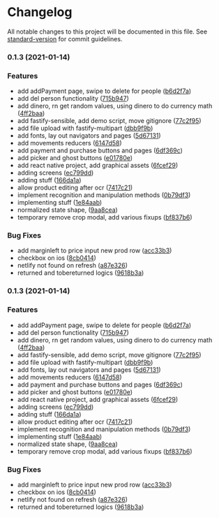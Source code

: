 # Changelog

All notable changes to this project will be documented in this file. See [standard-version](https://github.com/conventional-changelog/standard-version) for commit guidelines.

### 0.1.3 (2021-01-14)


### Features

* add addPayment page, swipe to delete for people ([b6d2f7a](https://github.com/giacomocerquone/divitrino/commit/b6d2f7a97af00aa430989650618680317f11350c))
* add del person functionality ([715b947](https://github.com/giacomocerquone/divitrino/commit/715b94749ff2868095c83ee4532d119ab55e25cd))
* add dinero, rn get random values, using dinero to do currency math ([4ff2baa](https://github.com/giacomocerquone/divitrino/commit/4ff2baa91d20e8d1630d58d0340cb53cbe7b5965))
* add fastify-sensible, add demo script, move gitignore ([77c2f95](https://github.com/giacomocerquone/divitrino/commit/77c2f95827c3adb8bec6c5cbaea43a99b8796b5b))
* add file upload with fastify-multipart ([dbb9f9b](https://github.com/giacomocerquone/divitrino/commit/dbb9f9b0c42fe28c4504a1b4d3c95feed346c82a))
* add fonts, lay out navigators and pages ([5d67131](https://github.com/giacomocerquone/divitrino/commit/5d671313ce0041bbee01b4238b1762f660b8e00b))
* add movements reducers ([6147d58](https://github.com/giacomocerquone/divitrino/commit/6147d589ccee98e1028dbe011e9668fc4263b6c8))
* add payment and purchase buttons and pages ([6df369c](https://github.com/giacomocerquone/divitrino/commit/6df369cbd68c8000d28d23a2219ee16f162e5e0a))
* add picker and ghost buttons ([e01780e](https://github.com/giacomocerquone/divitrino/commit/e01780ecc44569bcc5bf458c70a4067fb344e25e))
* add react native project, add graphical assets ([6fcef29](https://github.com/giacomocerquone/divitrino/commit/6fcef29ed7f86962b2485e785eba5ef47223dd19))
* adding screens ([ec799dd](https://github.com/giacomocerquone/divitrino/commit/ec799dd2309cea80e5eea771c2b1ef2b263c3cda))
* adding stuff ([166da1a](https://github.com/giacomocerquone/divitrino/commit/166da1a8ac1e9f8dcf481f67c604e36d470b02f2))
* allow product editing after ocr ([7417c21](https://github.com/giacomocerquone/divitrino/commit/7417c2151adfd3cdf286dfbbd1b03da77279539c))
* implement recognition and manipulation methods ([0b79df3](https://github.com/giacomocerquone/divitrino/commit/0b79df3ac2f7be6548a9f9f917b8394c376e3458))
* implementing stuff ([1e84aab](https://github.com/giacomocerquone/divitrino/commit/1e84aabab4459ba476425e311bfc1556b74d3344))
* normalized state shape, ([9aa8cea](https://github.com/giacomocerquone/divitrino/commit/9aa8cea9c470d4fdcc12f979b9e49368a3b241d9))
* temporary remove crop modal, add various fixups ([bf837b6](https://github.com/giacomocerquone/divitrino/commit/bf837b6fc4b5433f33eb6b45c3aeca1c4a2fe88d))


### Bug Fixes

* add marginleft to price input new prod row ([acc33b3](https://github.com/giacomocerquone/divitrino/commit/acc33b3b97966eff21875df95ef694989ee891cf))
* checkbox on ios ([8cb0414](https://github.com/giacomocerquone/divitrino/commit/8cb04140f31568db3d39838856fd95b599f683f7))
* netlify not found on refresh ([a87e326](https://github.com/giacomocerquone/divitrino/commit/a87e3269018270970060775de4dcab5fda265c93))
* returned and tobereturned logics ([9618b3a](https://github.com/giacomocerquone/divitrino/commit/9618b3a525661ff53b4de6e42f32ddc61dffc21c))

### 0.1.3 (2021-01-14)


### Features

* add addPayment page, swipe to delete for people ([b6d2f7a](https://github.com/giacomocerquone/divitrino/commits/b6d2f7a97af00aa430989650618680317f11350c))
* add del person functionality ([715b947](https://github.com/giacomocerquone/divitrino/commits/715b94749ff2868095c83ee4532d119ab55e25cd))
* add dinero, rn get random values, using dinero to do currency math ([4ff2baa](https://github.com/giacomocerquone/divitrino/commits/4ff2baa91d20e8d1630d58d0340cb53cbe7b5965))
* add fastify-sensible, add demo script, move gitignore ([77c2f95](https://github.com/giacomocerquone/divitrino/commits/77c2f95827c3adb8bec6c5cbaea43a99b8796b5b))
* add file upload with fastify-multipart ([dbb9f9b](https://github.com/giacomocerquone/divitrino/commits/dbb9f9b0c42fe28c4504a1b4d3c95feed346c82a))
* add fonts, lay out navigators and pages ([5d67131](https://github.com/giacomocerquone/divitrino/commits/5d671313ce0041bbee01b4238b1762f660b8e00b))
* add movements reducers ([6147d58](https://github.com/giacomocerquone/divitrino/commits/6147d589ccee98e1028dbe011e9668fc4263b6c8))
* add payment and purchase buttons and pages ([6df369c](https://github.com/giacomocerquone/divitrino/commits/6df369cbd68c8000d28d23a2219ee16f162e5e0a))
* add picker and ghost buttons ([e01780e](https://github.com/giacomocerquone/divitrino/commits/e01780ecc44569bcc5bf458c70a4067fb344e25e))
* add react native project, add graphical assets ([6fcef29](https://github.com/giacomocerquone/divitrino/commits/6fcef29ed7f86962b2485e785eba5ef47223dd19))
* adding screens ([ec799dd](https://github.com/giacomocerquone/divitrino/commits/ec799dd2309cea80e5eea771c2b1ef2b263c3cda))
* adding stuff ([166da1a](https://github.com/giacomocerquone/divitrino/commits/166da1a8ac1e9f8dcf481f67c604e36d470b02f2))
* allow product editing after ocr ([7417c21](https://github.com/giacomocerquone/divitrino/commits/7417c2151adfd3cdf286dfbbd1b03da77279539c))
* implement recognition and manipulation methods ([0b79df3](https://github.com/giacomocerquone/divitrino/commits/0b79df3ac2f7be6548a9f9f917b8394c376e3458))
* implementing stuff ([1e84aab](https://github.com/giacomocerquone/divitrino/commits/1e84aabab4459ba476425e311bfc1556b74d3344))
* normalized state shape, ([9aa8cea](https://github.com/giacomocerquone/divitrino/commits/9aa8cea9c470d4fdcc12f979b9e49368a3b241d9))
* temporary remove crop modal, add various fixups ([bf837b6](https://github.com/giacomocerquone/divitrino/commits/bf837b6fc4b5433f33eb6b45c3aeca1c4a2fe88d))


### Bug Fixes

* add marginleft to price input new prod row ([acc33b3](https://github.com/giacomocerquone/divitrino/commits/acc33b3b97966eff21875df95ef694989ee891cf))
* checkbox on ios ([8cb0414](https://github.com/giacomocerquone/divitrino/commits/8cb04140f31568db3d39838856fd95b599f683f7))
* netlify not found on refresh ([a87e326](https://github.com/giacomocerquone/divitrino/commits/a87e3269018270970060775de4dcab5fda265c93))
* returned and tobereturned logics ([9618b3a](https://github.com/giacomocerquone/divitrino/commits/9618b3a525661ff53b4de6e42f32ddc61dffc21c))
